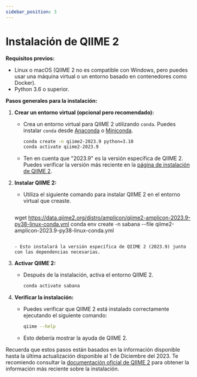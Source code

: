 ```yaml
---
sidebar_position: 3
---
```


# Instalación de QIIME 2

**Requisitos previos:**
- Linux o macOS (QIIME 2 no es compatible con Windows, pero puedes usar una máquina virtual o un entorno basado en contenedores como Docker).
- Python 3.6 o superior.

**Pasos generales para la instalación:**

1. **Crear un entorno virtual (opcional pero recomendado):**
   - Crea un entorno virtual para QIIME 2 utilizando `conda`. Puedes instalar `conda` desde [Anaconda](https://www.anaconda.com/products/individual) o [Miniconda](https://docs.conda.io/en/latest/miniconda.html).

     ```bash
     conda create -n qiime2-2023.9 python=3.10
     conda activate qiime2-2023.9
     ```

   - Ten en cuenta que "2023.9" es la versión específica de QIIME 2. Puedes verificar la versión más reciente en la [página de instalación de QIIME 2](https://docs.qiime2.org/2023.9/install/).

2. **Instalar QIIME 2:**
   - Utiliza el siguiente comando para instalar QIIME 2 en el entorno virtual que creaste.

     ```bash
    wget https://data.qiime2.org/distro/amplicon/qiime2-amplicon-2023.9-py38-linux-conda.yml
    conda env create -n sabana --file qiime2-amplicon-2023.9-py38-linux-conda.yml
     ```

   - Esto instalará la versión específica de QIIME 2 (2023.9) junto con las dependencias necesarias.

3. **Activar QIIME 2:**
   - Después de la instalación, activa el entorno QIIME 2.

     ```bash
     conda activate sabana
     ```

4. **Verificar la instalación:**
   - Puedes verificar que QIIME 2 está instalado correctamente ejecutando el siguiente comando:

     ```bash
     qiime --help
     ```

   - Esto debería mostrar la ayuda de QIIME 2.

Recuerda que estos pasos están basados en la información disponible hasta la última actualización disponible al 1 de Diciembre del 2023. Te recomiendo consultar la [documentación oficial de QIIME 2](https://docs.qiime2.org/2023.9/install/) para obtener la información más reciente sobre la instalación.